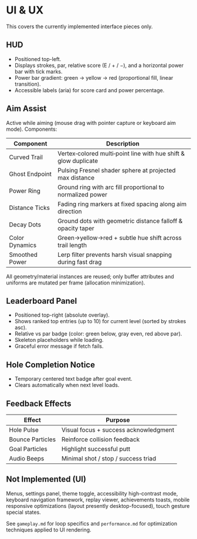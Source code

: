 # UI & UX

This covers the currently implemented interface pieces only.

## HUD

* Positioned top-left.
* Displays strokes, par, relative score (E / + / −), and a horizontal power bar with tick marks.
* Power bar gradient: green → yellow → red (proportional fill, linear transition).
* Accessible labels (aria) for score card and power percentage.

## Aim Assist

Active while aiming (mouse drag with pointer capture or keyboard aim mode). Components:

| Component | Description |
|-----------|-------------|
| Curved Trail | Vertex‑colored multi‑point line with hue shift & glow duplicate |
| Ghost Endpoint | Pulsing Fresnel shader sphere at projected max distance |
| Power Ring | Ground ring with arc fill proportional to normalized power |
| Distance Ticks | Fading ring markers at fixed spacing along aim direction |
| Decay Dots | Ground dots with geometric distance falloff & opacity taper |
| Color Dynamics | Green→yellow→red + subtle hue shift across trail length |
| Smoothed Power | Lerp filter prevents harsh visual snapping during fast drag |

All geometry/material instances are reused; only buffer attributes and uniforms are mutated per frame (allocation minimization).

## Leaderboard Panel

* Positioned top-right (absolute overlay).
* Shows ranked top entries (up to 10) for current level (sorted by strokes asc).
* Relative vs par badge (color: green below, gray even, red above par).
* Skeleton placeholders while loading.
* Graceful error message if fetch fails.

## Hole Completion Notice

* Temporary centered text badge after goal event.
* Clears automatically when next level loads.

## Feedback Effects

| Effect | Purpose |
|--------|---------|
| Hole Pulse | Visual focus + success acknowledgment |
| Bounce Particles | Reinforce collision feedback |
| Goal Particles | Highlight successful putt |
| Audio Beeps | Minimal shot / stop / success triad |

## Not Implemented (UI)

Menus, settings panel, theme toggle, accessibility high-contrast mode, keyboard navigation framework, replay viewer, achievements toasts, mobile responsive optimizations (layout presently desktop-focused), touch gesture special states.

See `gameplay.md` for loop specifics and `performance.md` for optimization techniques applied to UI rendering.
